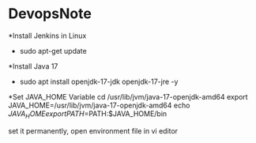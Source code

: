 # DevopsNote

*Install Jenkins in Linux
- sudo apt-get update

*Install Java 17
- sudo apt install openjdk-17-jdk openjdk-17-jre -y


*Set JAVA_HOME Variable
cd /usr/lib/jvm/java-17-openjdk-amd64
export JAVA_HOME=/usr/lib/jvm/java-17-openjdk-amd64
echo $JAVA_HOME
export PATH=$PATH:$JAVA_HOME/bin

set it permanently, open environment file in vi editor
